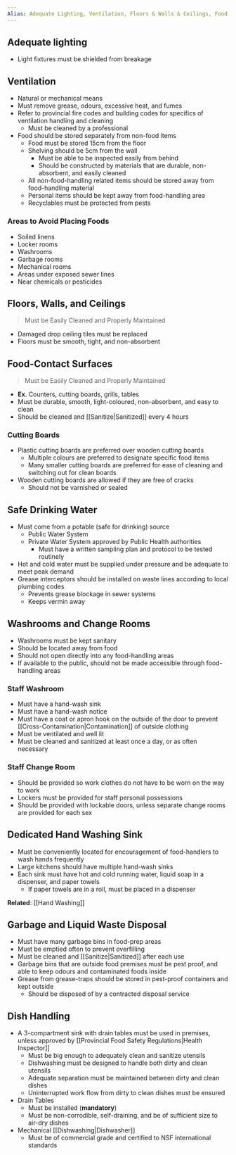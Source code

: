 ```yaml
---
Alias: Adequate Lighting, Ventilation, Floors & Walls & Ceilings, Food-Contact Surfaces, Safe Drinking Water, Washrooms & Change Rooms, Dedicated Hand Washing Sink, Garbage and Liquid Waste Disposal, Dish Handling
---
```


## Adequate lighting

- Light fixtures must be shielded from breakage

## Ventilation

- Natural or mechanical means
- Must remove grease, odours, excessive heat, and fumes
- Refer to provincial fire codes and building codes for specifics of ventilation handling and cleaning
	- Must be cleaned by a professional
- Food should be stored separately from non-food items
	- Food must be stored 15cm from the floor
	- Shelving should be 5cm from the wall
		- Must be able to be inspected easily from behind
		- Should be constructed by materials that are durable, non-absorbent, and easily cleaned
	- All non-food-handling related items should be stored away from food-handling material
	- Personal items should be kept away from food-handling area
	- Recyclables must be protected from pests

### Areas to Avoid Placing Foods

- Soiled linens
- Locker rooms
- Washrooms
- Garbage rooms
- Mechanical rooms
- Areas under exposed sewer lines
- Near chemicals or pesticides

## Floors, Walls, and Ceilings

> Must be Easily Cleaned and Properly Maintained

- Damaged drop ceiling tiles must be replaced
- Floors must be smooth, tight, and non-absorbent

## Food-Contact Surfaces

>  Must be Easily Cleaned and Properly Maintained

- **Ex**. Counters, cutting boards, grills, tables
- Must be durable, smooth, light-coloured, non-absorbent, and easy to clean
- Should be cleaned and [[Sanitize|Sanitized]] every 4 hours

### Cutting Boards

- Plastic cutting boards are preferred over wooden cutting boards
	- Multiple colours are preferred to designate specific food items
	- Many smaller cutting boards are preferred for ease of cleaning and switching out for clean boards
- Wooden cutting boards are allowed if they are free of cracks
	- Should not be varnished or sealed

## Safe Drinking Water

* Must come from a potable (safe for drinking) source
	* Public Water System
	* Private Water System approved by Public Health authorities
		* Must have a written sampling plan and protocol to be tested routinely
* Hot and cold water must be supplied under pressure and be adequate to meet peak demand
* Grease interceptors should be installed on waste lines according to local plumbing codes
	* Prevents grease blockage in sewer systems
	* Keeps vermin away

## Washrooms and Change Rooms

* Washrooms must be kept sanitary
* Should be located away from food
* Should not open directly into any food-handling areas
* If available to the public, should not be made accessible through food-handling areas

### Staff Washroom

- Must have a hand-wash sink
- Must have a hand-wash notice
- Must have a coat or apron hook on the outside of the door to prevent [[Cross-Contamination|Contamination]] of outside clothing
- Must be ventilated and well lit
- Must be cleaned and sanitized at least once a day, or as often necessary

### Staff Change Room

- Should be provided so work clothes do not have to be worn on the way to work
- Lockers must be provided for staff personal possessions
- Should be provided with lockable doors, unless separate change rooms are provided for each sex

## Dedicated Hand Washing Sink

* Must be conveniently located for encouragement of food-handlers to wash hands frequently
* Large kitchens should have multiple hand-wash sinks
* Each sink must have hot and cold running water, liquid soap in a dispenser, and paper towels
	* If paper towels are in a roll, must be placed in a dispenser

**Related**: [[Hand Washing]]

## Garbage and Liquid Waste Disposal

* Must have many garbage bins in food-prep areas
* Must be emptied often to prevent overfilling
* Must be cleaned and [[Sanitize|Sanitized]] after each use
* Garbage bins that are outside food premises must be pest proof, and able to keep odours and contaminated foods inside
* Grease from grease-traps should be stored in pest-proof containers and kept outside
	* Should be disposed of by a contracted disposal service

## Dish Handling

* A 3-compartment sink with drain tables must be used in premises, unless approved by [[Provincial Food Safety Regulations|Health Inspector]]
	* Must be big enough to adequately clean and sanitize utensils
	* Dishwashing must be designed to handle both dirty and clean utensils
	* Adequate separation must be maintained between dirty and clean dishes
	* Uninterrupted work flow from dirty to clean dishes must be ensured
* Drain Tables
	* Must be installed (**mandatory**)
	* Must be non-corrodible, self-draining, and be of sufficient size to air-dry dishes
* Mechanical [[Dishwashing|Dishwasher]]
	* Must be of commercial grade and certified to NSF international standards